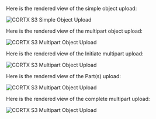 Here is the rendered view of the simple object upload:

![CORTX S3 Simple Object Upload](http://www.plantuml.com/plantuml/proxy?cache=no&src=https://raw.githubusercontent.com/Seagate/cortx-s3server/main/docs/sequencediagrams/put-object-clovis-ops/simple-object-upload.plantuml)

Here is the rendered view of the multipart object upload:

![CORTX S3 Multipart Object Upload](http://www.plantuml.com/plantuml/proxy?cache=no&src=https://raw.githubusercontent.com/Seagate/cortx-s3server/main/docs/sequencediagrams/put-object-clovis-ops/multipart-upload.plantuml)

Here is the rendered view of the Initiate multipart upload:

![CORTX S3 Multipart Object Upload](http://www.plantuml.com/plantuml/proxy?cache=no&src=https://raw.githubusercontent.com/Seagate/cortx-s3server/main/docs/sequencediagrams/put-object-clovis-ops/multipart-create-multipart-upload.plantuml)

Here is the rendered view of the Part(s) upload:

![CORTX S3 Multipart Object Upload](http://www.plantuml.com/plantuml/proxy?cache=no&src=https://raw.githubusercontent.com/Seagate/cortx-s3server/main/docs/sequencediagrams/put-object-clovis-ops/multipart-part-upload.plantuml)

Here is the rendered view of the complete multipart upload:

![CORTX S3 Multipart Object Upload](http://www.plantuml.com/plantuml/proxy?cache=no&src=https://raw.githubusercontent.com/Seagate/cortx-s3server/main/docs/sequencediagrams/put-object-clovis-ops/multipart-completemultipartupload.plantuml)
